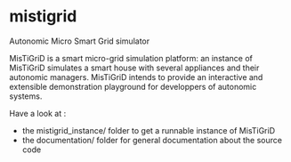 mistigrid
=========

Autonomic Micro Smart Grid simulator

MisTiGriD is a smart micro-grid simulation platform: an instance of MisTiGriD simulates a smart house with several appliances and their autonomic managers. MisTiGriD intends to provide an interactive and extensible demonstration playground for developpers of autonomic systems.

Have a look at :
  - the mistigrid_instance/ folder to get a runnable instance of MisTiGriD
  - the documentation/ folder for general documentation about the source code
